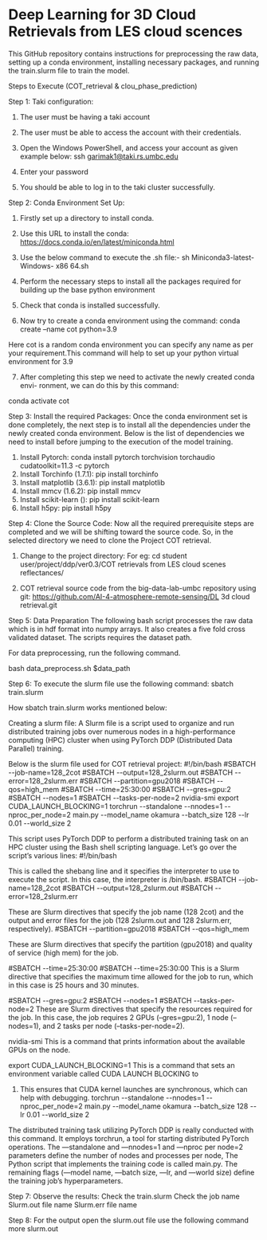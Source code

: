 
# Deep Learning for 3D Cloud Retrievals from LES cloud scences
This GitHub repository contains instructions for preprocessing the raw data, setting up a conda environment, installing necessary packages, and running the train.slurm file to train the model.


Steps to Execute (COT_retrieval & clou_phase_prediction)

Step 1: Taki configuration:

1. The user must be having a taki account

2. The user must be able to access the account with their credentials.

3. Open the Windows PowerShell, and access your account as given example below:
ssh garimak1@taki.rs.umbc.edu

4. Enter your password

5. You should be able to log in to the taki cluster successfully.

Step 2: Conda Environment Set Up:

1. Firstly set up a directory to install conda.

2. Use this URL to install the conda: https://docs.conda.io/en/latest/miniconda.html

3. Use the below command to execute the .sh file:- sh Miniconda3-latest-Windows-
x86 64.sh

4. Perform the necessary steps to install all the packages required for building up
the base python environment

5. Check that conda is installed successfully.

6. Now try to create a conda environment using the command:
conda create –name cot python=3.9

Here cot is a random conda environment you can specify any name as per your
requirement.This command will help to set up your python virtual environment
for 3.9

7. After completing this step we need to activate the newly created conda envi-
ronment, we can do this by this command:

conda activate cot

Step 3: Install the required Packages: Once the conda environment set
is done completely, the next step is to install all the dependencies under the newly
created conda environment. Below is the list of dependencies we need to install before
jumping to the execution of the model training.
1. Install Pytorch: conda install pytorch torchvision torchaudio cudatoolkit=11.3
-c pytorch
2. Install Torchinfo (1.7.1): pip install torchinfo
3. Install matplotlib (3.6.1): pip install matplotlib
4. Install mmcv (1.6.2): pip install mmcv
5. Install scikit-learn (): pip install scikit-learn
6. Install h5py: pip install h5py

Step 4: Clone the Source Code: 
Now all the required prerequisite steps
are completed and we will be shifting toward the source code. So, in the selected
directory we need to clone the Project COT retrieval.

1. Change to the project directory: 
For eg: cd student user/project/ddp/ver0.3/COT retrievals
from LES cloud scenes reflectances/

2. COT retrieval source code from the big-data-lab-umbc repository using git:
https://github.com/AI-4-atmosphere-remote-sensing/DL 3d cloud retrieval.git


Step 5: Data Preparation
The following bash script processes the raw data which is in hdf format into numpy arrays. It also creates a five fold cross validated dataset. The scripts requires the dataset path.

For data preprocessing, run the following command.

bash data_preprocess.sh $data_path



Step 6: To execute the slurm file use the following command:
sbatch train.slurm

How sbatch train.slurm works mentioned below:
 
Creating a slurm file: A Slurm file is a script used to organize and
run distributed training jobs over numerous nodes in a high-performance computing
(HPC) cluster when using PyTorch DDP (Distributed Data Parallel) training.

Below is the slurm file used for COT retrieval project:
#!/bin/bash
#SBATCH --job-name=128_2cot
#SBATCH --output=128_2slurm.out
#SBATCH --error=128_2slurm.err
#SBATCH --partition=gpu2018
#SBATCH --qos=high_mem
#SBATCH --time=25:30:00
#SBATCH --gres=gpu:2
#SBATCH --nodes=1
#SBATCH --tasks-per-node=2
nvidia-smi
export CUDA_LAUNCH_BLOCKING=1
torchrun --standalone --nnodes=1 --nproc_per_node=2 main.py --model_name
okamura --batch_size 128 --lr 0.01 --world_size 2

This script uses PyTorch DDP to perform a distributed training task on an HPC
cluster using the Bash shell scripting language. Let’s go over the script’s various lines:
#!/bin/bash

This is called the shebang line and it specifies the interpreter to use to execute
the script. In this case, the interpreter is /bin/bash.
#SBATCH --job-name=128_2cot
#SBATCH --output=128_2slurm.out
#SBATCH --error=128_2slurm.err

These are Slurm directives that specify the job name (128 2cot) and the output
and error files for the job (128 2slurm.out and 128 2slurm.err, respectively).
#SBATCH --partition=gpu2018
#SBATCH --qos=high_mem

These are Slurm directives that specify the partition (gpu2018) and quality of
service (high mem) for the job.

#SBATCH --time=25:30:00 #SBATCH --time=25:30:00
This is a Slurm directive that specifies the maximum time allowed for the job to
run, which in this case is 25 hours and 30 minutes.

#SBATCH --gres=gpu:2
#SBATCH --nodes=1
#SBATCH --tasks-per-node=2
These are Slurm directives that specify the resources required for the job. In this
case, the job requires 2 GPUs (–gres=gpu:2), 1 node (–nodes=1), and 2 tasks per
node (–tasks-per-node=2).

nvidia-smi
This is a command that prints information about the available GPUs on the node.

export CUDA_LAUNCH_BLOCKING=1
This is a command that sets an environment variable called CUDA LAUNCH BLOCKING
to 

1. This ensures that CUDA kernel launches are synchronous, which can help with
debugging.
torchrun --standalone --nnodes=1 --nproc_per_node=2 main.py --model_name
okamura --batch_size 128 --lr 0.01 --world_size 2

The distributed training task utilizing PyTorch DDP is really conducted with this
command. It employs torchrun, a tool for starting distributed PyTorch operations.
The —standalone and —nnodes=1 and —nproc per node=2 parameters define the
number of nodes and processes per node, The Python script that implements the training code is called main.py.
The remaining flags (—model name, —batch size, —lr, and —world size) define the
training job’s hyperparameters.

Step 7: Observe the results:
Check the train.slurm 
Check the job name 
Slurm.out file name 
Slurm.err file name 

Step 8: For the output open the slurm.out file use the following command
more slurm.out



